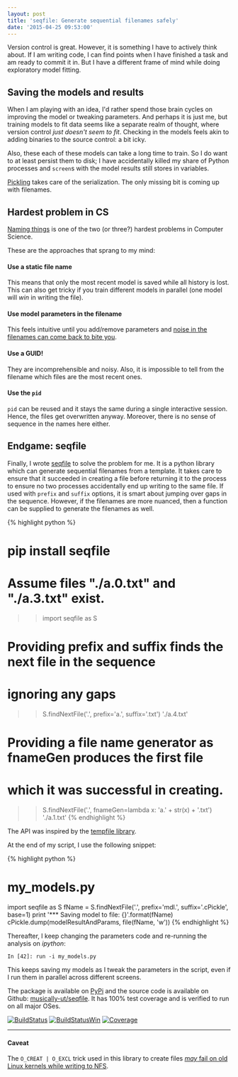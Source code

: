 ```yaml
---
layout: post
title: 'seqfile: Generate sequential filenames safely'
date: '2015-04-25 09:53:00'
---
```


Version control is great. However, it is something I have to actively think about. If I am writing code, I can find points when I have finished a task and am ready to commit it in. But I have a different frame of mind while doing exploratory model fitting.

## Saving the models and results

When I am playing with an idea, I'd rather spend those brain cycles on improving the model or tweaking parameters. And perhaps it is just me, but training models to fit data seems like a separate realm of thought, where version control _just doesn't seem to fit_. Checking in the models feels akin to adding binaries to the source control: a bit icky.

Also, these each of these models can take a long time to train. So I do want to at least persist them to disk; I have accidentally killed my share of Python processes and `screen`s with the model results still stores in variables.

[Pickling](http://pymotw.com/2/pickle/) takes care of the serialization. The only missing bit is coming up with filenames.


## Hardest problem in CS

[Naming things](http://martinfowler.com/bliki/TwoHardThings.html) is one of the two (or three?) hardest problems in Computer Science. 

These are the approaches that sprang to my mind:

#### Use a static file name

This means that only the most recent model is saved while all history is lost. This can also get tricky if you train different models in parallel (one model will _win_ in writing the file).

#### Use model parameters in the filename

This feels intuitive until you add/remove parameters and [noise in the filenames can come back to bite you](https://www.kaggle.com/forums/f/15/kaggle-forum/t/6473/checking-self-submissions-for-hash-collision/35553).

#### Use a GUID!

They are incomprehensible and noisy. Also, it is impossible to tell from the filename which files are the most recent ones.

#### Use the `pid`

`pid` can be reused and it stays the same during a single interactive session. Hence, the files get overwritten anyway. Moreover, there is no sense of sequence in the names here either.

## Endgame: seqfile

Finally, I wrote [seqfile](https://github.com/musically-ut/seqfile) to solve the problem for me. It is a python library which can generate sequential filenames from a template. It takes care to ensure that it succeeded in creating a file before returning it to the process to ensure no two processes accidentally end up writing to the same file. If used with `prefix` and `suffix` options, it is smart about jumping over gaps in the sequence. However, if the filenames are more nuanced, then a function can be supplied to generate the filenames as well.

{% highlight python %}
# pip install seqfile
# Assume files "./a.0.txt" and "./a.3.txt" exist.
>> import seqfile as S

# Providing prefix and suffix finds the next file in the sequence
# ignoring any gaps
>> S.findNextFile('.', prefix='a.', suffix='.txt')
'./a.4.txt'

# Providing a file name generator as fnameGen produces the first file
# which it was successful in creating.
>> S.findNextFile('.', fnameGen=lambda x: 'a.' + str(x) + '.txt')
'./a.1.txt'
{% endhighlight %}

The API was inspired by the [tempfile library](https://docs.python.org/2/library/tempfile.html#tempfile.mkstemp). 

At the end of my script, I use the following snippet: 

{% highlight python %}
# my_models.py
import seqfile as S
fName = S.findNextFile('.', prefix='mdl.', suffix='.cPickle', base=1)
print '*** Saving model to file: {}'.format(fName)
cPickle.dump(modelResultAndParams, file(fName, 'w'))
{% endhighlight %}

Thereafter, I keep changing the parameters code and re-running the analysis on _ipython_:

    In [42]: run -i my_models.py

This keeps saving my models as I tweak the parameters in the script, even if I run them in parallel across different screens.

The package is available on [PyPi](https://pypi.python.org/pypi/seqfile) and the source code is available on Github: [musically-ut/seqfile](https://github.com/musically-ut/seqfile). It has 100% test coverage and is verified to run on all major OSes.

<style>
  .inline-images img { 
        display: inline;
        position: static;
        transform: initial;
        -ms-transform: initial;
        -webkit-transform: initial;
  }
</style>

<div class="inline-images">
<a href="https://travis-ci.org/musically-ut/seqfile"><img src="https://api.travis-ci.org/musically-ut/seqfile.svg" alt="BuildStatus" title=""></a> <a href="https://ci.appveyor.com/project/musically-ut/seqfile"><img src="https://ci.appveyor.com/api/projects/status/6x28l2cgqupdjyue?svg=true" alt="BuildStatusWin" title=""></a> <a href="https://coveralls.io/r/musically-ut/seqfile?branch=master"><img src="https://coveralls.io/repos/musically-ut/seqfile/badge.svg?branch=master" alt="Coverage" title=""></a>
</div>

----

#### Caveat

The `O_CREAT | O_EXCL` trick used in this library to create files [_may_ fail on old Linux kernels while writing to NFS](http://stackoverflow.com/questions/3406712/open-o-creat-o-excl-on-nfs-in-linux).
